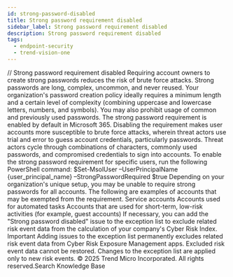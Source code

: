 ```yaml
---
id: strong-password-disabled
title: Strong password requirement disabled
sidebar_label: Strong password requirement disabled
description: Strong password requirement disabled
tags:
  - endpoint-security
  - trend-vision-one
---
```


/*<![CDATA[*/ $('#title').html($('meta[name=map-description]').attr('content')); /*]]>*/ Strong password requirement disabled Requiring account owners to create strong passwords reduces the risk of brute force attacks. Strong passwords are long, complex, uncommon, and never reused. Your organization's password creation policy ideally requires a minimum length and a certain level of complexity (combining uppercase and lowercase letters, numbers, and symbols). You may also prohibit usage of common and previously used passwords. The strong password requirement is enabled by default in Microsoft 365. Disabling the requirement makes user accounts more susceptible to brute force attacks, wherein threat actors use trial and error to guess account credentials, particularly passwords. Threat actors cycle through combinations of characters, commonly used passwords, and compromised credentials to sign into accounts. To enable the strong password requirement for specific users, run the following PowerShell command: $Set-MsolUser –UserPrincipalName {user_principal_name} –StrongPasswordRequired $true Depending on your organization's unique setup, you may be unable to require strong passwords for all accounts. The following are examples of accounts that may be exempted from the requirement. Service accounts Accounts used for automated tasks Accounts that are used for short-term, low-risk activities (for example, guest accounts) If necessary, you can add the "Strong password disabled" issue to the exception list to exclude related risk event data from the calculation of your company's Cyber Risk Index. Important Adding issues to the exception list permanently excludes related risk event data from Cyber Risk Exposure Management apps. Excluded risk event data cannot be restored. Changes to the exception list are applied only to new risk events. © 2025 Trend Micro Incorporated. All rights reserved.Search Knowledge Base